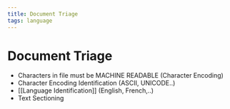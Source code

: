 ```yaml
---
title: Document Triage
tags: language
---
```


# Document Triage
- Characters in file must be MACHINE READABLE (Character Encoding)
- Character Encoding Identification (ASCII, UNICODE..)
- [[Language Identification]] (English, French,..)
- Text Sectioning








